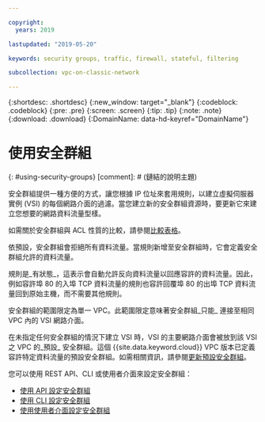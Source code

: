 ```yaml
---

copyright:
  years: 2019

lastupdated: "2019-05-20"

keywords: security groups, traffic, firewall, stateful, filtering

subcollection: vpc-on-classic-network

---
```


{:shortdesc: .shortdesc}
{:new_window: target="_blank"}
{:codeblock: .codeblock}
{:pre: .pre}
{:screen: .screen}
{:tip: .tip}
{:note: .note}
{:download: .download}
{:DomainName: data-hd-keyref="DomainName"}

# 使用安全群組
{: #using-security-groups}
[comment]: # (鏈結的說明主題)

安全群組提供一種方便的方式，讓您根據 IP 位址來套用規則，以建立虛擬伺服器實例 (VSI) 的每個網路介面的過濾。當您建立新的安全群組資源時，要更新它來建立您想要的網路資料流量型樣。

如需關於安全群組與 ACL 性質的比較，請參閱[比較表格](/docs/vpc-on-classic-network?topic=vpc-on-classic-network-compare-security-groups-and-access-control-lists)。

依預設，安全群組會拒絕所有資料流量。當規則新增至安全群組時，它會定義安全群組允許的資料流量。

規則是_有狀態_，這表示會自動允許反向資料流量以回應容許的資料流量。因此，例如容許埠 80 的入埠 TCP 資料流量的規則也容許回覆埠 80 的出埠 TCP 資料流量回到原始主機，而不需要其他規則。

安全群組的範圍限定為單一 VPC。此範圍限定意味著安全群組_只能_ 連接至相同 VPC 內的 VSI 網路介面。

在未指定任何安全群組的情況下建立 VSI 時，VSI 的主要網路介面會被放到該 VSI 之 VPC 的_預設_ 安全群組。這個 {{site.data.keyword.cloud}} VPC 版本已定義容許特定資料流量的預設安全群組。如需相關資訊，請參閱[更新預設安全群組](/docs/vpc-on-classic-network?topic=vpc-on-classic-network-updating-the-default-security-group)。

您可以使用 REST API、CLI 或使用者介面來設定安全群組：

* [使用 API 設定安全群組](/docs/vpc-on-classic-network?topic=vpc-on-classic-network-setting-up-security-groups-using-the-apis)
* [使用 CLI 設定安全群組](/docs/vpc-on-classic-network?topic=vpc-on-classic-network-setting-up-security-groups-using-the-cli)
* [使用使用者介面設定安全群組](/docs/vpc-on-classic?topic=vpc-on-classic-creating-a-vpc-using-the-ibm-cloud-console#configuring-the-security-group-for-the-instance)
